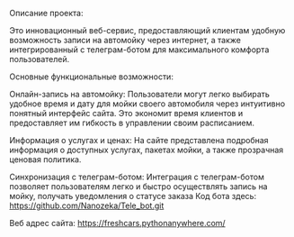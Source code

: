 Описание проекта:

Это инновационный веб-сервис, предоставляющий клиентам удобную возможность записи на автомойку через интернет, а также интегрированный с телеграм-ботом для максимального комфорта пользователей.

Основные функциональные возможности:

Онлайн-запись на автомойку:
Пользователи могут легко выбирать удобное время и дату для мойки своего автомобиля через интуитивно понятный интерфейс сайта. Это экономит время клиентов и предоставляет им гибкость в управлении своим расписанием.

Информация о услугах и ценах:
На сайте представлена подробная информация о доступных услугах, пакетах мойки, а также прозрачная ценовая политика.

Синхронизация с телеграм-ботом:
Интеграция с телеграм-ботом позволяет пользователям легко и быстро осуществлять запись на мойку, получать уведомления о статусе заказа
Код бота здесь: https://github.com/Nanozeka/Tele_bot.git

Веб адрес сайта: https://freshcars.pythonanywhere.com/


